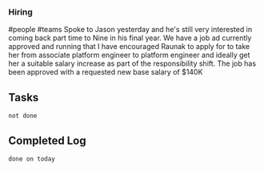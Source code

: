 
### Hiring  
#people #teams 
Spoke to Jason yesterday and he's still very interested in coming back part time to Nine in his final year.
We have a job ad currently approved and running that I have encouraged Raunak to apply for to take her from associate platform engineer to platform engineer and ideally get her a suitable salary increase as part of the responsibility shift.
The job has been approved with a requested new base salary of $140K

## Tasks
```tasks
not done
```

## Completed Log
```tasks
done on today
`````
